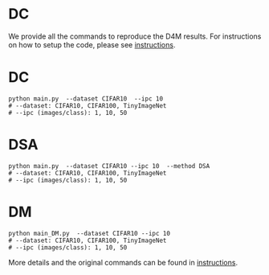 # DC

We provide all the commands to reproduce the D4M results. For instructions on how to setup the code, please see [instructions](instructions.md). 

# DC
```
python main.py  --dataset CIFAR10  --ipc 10 
# --dataset: CIFAR10, CIFAR100, TinyImageNet
# --ipc (images/class): 1, 10, 50
```
# DSA
```
python main.py  --dataset CIFAR10 --ipc 10  --method DSA  
# --dataset: CIFAR10, CIFAR100, TinyImageNet
# --ipc (images/class): 1, 10, 50
```
# DM
```
python main_DM.py  --dataset CIFAR10 --ipc 10 
# --dataset: CIFAR10, CIFAR100, TinyImageNet
# --ipc (images/class): 1, 10, 50
```

More details and the original commands can be found in [instructions](/instructions.md).
